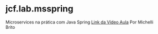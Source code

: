 # jcf.lab.msspring
Microservices na prática com Java Spring  [Link da Vídeo Aula](https://www.youtube.com/watch?v=ZnECi2gatMs)  Por Michelli Brito
